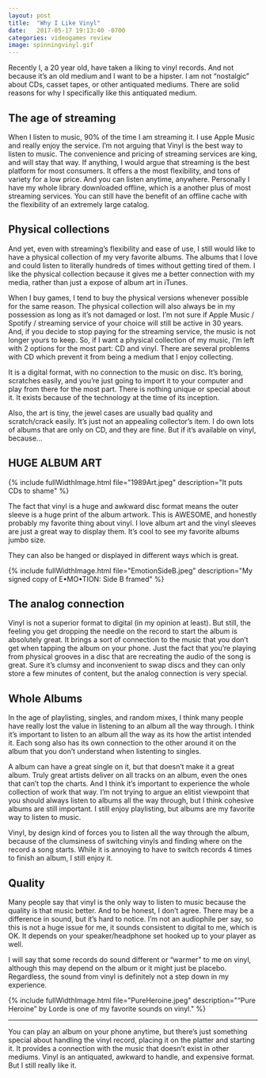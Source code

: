 ```yaml
---
layout: post
title:  "Why I Like Vinyl"
date:   2017-05-17 19:13:40 -0700
categories: videogames review
image: spinningvinyl.gif
---
```

Recently I, a 20 year old, have taken a liking to vinyl records. And not because it’s an old medium and I want to be a hipster. I am not “nostalgic” about CDs, casset tapes, or other antiquated mediums. There are solid reasons for why I specifically like this antiquated medium.

## The age of streaming

When I listen to music, 90% of the time I am streaming it. I use Apple Music and really enjoy the service. I’m not arguing that Vinyl is the best way to listen to music. The convenience and pricing of streaming services are king, and will stay that way. If anything, I would argue that streaming is the best platform for most consumers. It offers a the most flexibility, and tons of variety for a low price.
And you can listen anytime, anywhere. Personally I have my whole library downloaded offline, which is a another plus of most streaming services. You can still have the benefit of an offline cache with the flexibility of an extremely large catalog.

## Physical collections
And yet, even with streaming’s flexibility and ease of use, I still would like to have a physical collection of my very favorite albums. The albums that I love and could listen to literally hundreds of times without getting tired of them. I like the physical collection because it gives me a better connection with my media, rather than just a expose of album art in iTunes.  

When I buy games, I tend to buy the physical versions whenever possible for the same reason. The physical collection will also always be in my possession as long as it’s not damaged or lost. I’m not sure if Apple Music / Spotify / streaming service of your choice will still be active in 30 years. And, if you decide to stop paying for the streaming service, the music is not longer yours to keep.
So, if I want a physical collection of my music, I’m left with 2 options for the most part: CD and vinyl. There are several problems with CD which prevent it from being a medium that I enjoy collecting.  

It is a digital format, with no connection to the music on disc. It’s boring, scratches easily, and you’re just going to import it to your computer and play from there for the most part. There is nothing unique or special about it. It exists because of the technology at the time of its inception.  

Also, the art is tiny, the jewel cases are usually bad quality and scratch/crack easily. It’s just not an appealing collector’s item. I do own lots of albums that are only on CD, and they are fine. But if it’s available on vinyl, because…

## HUGE ALBUM ART

{% include fullWidthImage.html file="1989Art.jpeg" description="It puts CDs to shame" %}

The fact that vinyl is a huge and awkward disc format means the outer sleeve is a huge print of the album artwork. This is AWESOME, and honestly probably my favorite thing about vinyl. I love album art and the vinyl sleeves are just a great way to display them. It’s cool to see my favorite albums jumbo size.  

They can also be hanged or displayed in different ways which is great.

{% include fullWidthImage.html file="EmotionSideB.jpeg" description="My signed copy of E•MO•TION: Side B framed" %}

## The analog connection
Vinyl is not a superior format to digital (in my opinion at least). But still, the feeling you get dropping the needle on the record to start the album is absolutely great. It brings a sort of connection to the music that you don’t get when tapping the album on your phone.
Just the fact that you’re playing from physical grooves in a disc that are recreating the audio of the song is great. Sure it’s clumsy and inconvenient to swap discs and they can only store a few minutes of content, but the analog connection is very special.

## Whole Albums
In the age of playlisting, singles, and random mixes, I think many people have really lost the value in listening to an album all the way through. I think it’s important to listen to an album all the way as its how the artist intended it. Each song also has its own connection to the other around it on the album that you don’t understand when listenting to singles.  

A album can have a great single on it, but that doesn’t make it a great album. Truly great artists deliver on all tracks on an album, even the ones that can’t top the charts. And I think it’s important to experience the whole collection of work that way. I’m not trying to argue an elitist viewpoint that you should always listen to albums all the way through, but I think cohesive albums are still important. I still enjoy playlisting, but albums are my favorite way to listen to music.  

Vinyl, by design kind of forces you to listen all the way through the album, because of the clumsiness of switching vinyls and finding where on the record a song starts. While it is annoying to have to switch records 4 times to finish an album, I still enjoy it.

## Quality
Many people say that vinyl is the only way to listen to music because the quality is that music better. And to be honest, I don’t agree. There may be a difference in sound, but it’s hard to notice. I’m not an audiophile per say, so this is not a huge issue for me, it sounds consistent to digital to me, which is OK. It depends on your speaker/headphone set hooked up to your player as well.  

I will say that some records do sound different or “warmer” to me on vinyl, although this may depend on the album or it might just be placebo. Regardless, the sound from vinyl is definitely not a step down in my experience.

{% include fullWidthImage.html file="PureHeroine.jpeg" description="“Pure Heroine” by Lorde is one of my favorite sounds on vinyl." %}

---    


You can play an album on your phone anytime, but there’s just something special about handling the vinyl record, placing it on the platter and starting it. It provides a connection with the music that doesn’t exist in other mediums.
Vinyl is an antiquated, awkward to handle, and expensive format. But I still really like it.